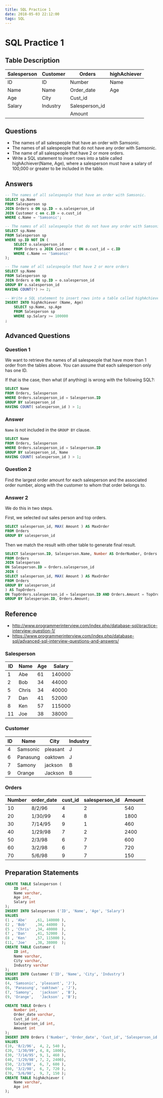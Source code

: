 ```yaml
---
title: SQL Practice 1
date: 2018-05-03 22:12:00
tags: SQL
---
```


# SQL Practice 1

## Table Description

| Salesperson | Customer |     Orders     | highAchiever |
| ----------- | -------- | -------------- | ------------ |
| ID          | ID       | Number         | Name         |
| Name        | Name     | Order_date     | Age          |
| Age         | City     | Cust_id        |              |
| Salary      | Industry | Salesperson_id |              |
|             |          | Amount         |              |

## Questions
- The names of all salespeople that have an order with Samsonic.
- The names of all salespeople that do not have any order with Samsonic.
- The name of all salespeople that have 2 or more orders.
- Write a SQL statement to insert rows into a table called highAchiever(Name, Age), where a salesperson must have a salary of 100,000 or greater to be included in the table.

## Answers

```SQL
-- The names of all salespeople that have an order with Samsonic.
SELECT sp.Name
FROM Salesperson sp
JOIN Orders o ON sp.ID = o.salesperson_id
JOIN Customer c on c.ID = o.cust_id
WHERE c.Name = 'Samsonic';
```

```SQL
-- The names of all salespeople that do not have any order with Samsonic.
SELECT sp.Name
FROM Salesperson sp
WHERE sp.ID NOT IN (
    SELECT o.salesperson_id
    FROM Orders o JOIN Customer c ON o.cust_id = c.ID
    WHERE c.Name == 'Samsonic'
);
```

```SQL
-- The name of all salespeople that have 2 or more orders
SELECT sp.Name
FROM Salesperson sp
JOIN Orders o ON sp.ID = o.salesperson_id
GROUP BY o.salesperson_id
HAVING COUNT(*) >= 2;
```

```SQL
-- Write a SQL statement to insert rows into a table called highAchiever(Name, Age), where a salesperson must have a salary of 100,000 or greater to be included in the table.
INSERT INTO highAchiever (Name, Age)
    SELECT sp.Name, sp.Age
    FROM Salesperson sp
    WHERE sp.Salary >= 100000
;
```

## Advanced Questions

### Question 1
We want to retrieve the names of all salespeople that have more than 1 order from the tables above. You can assume that each salesperson only has one ID.

If that is the case, then what (if anything) is wrong with the following SQL?:

```SQL
SELECT Name
FROM Orders, Salesperson
WHERE Orders.salesperson_id = Salesperson.ID
GROUP BY salesperson_id
HAVING COUNT( salesperson_id ) > 1;
```

### Answer

`Name` is not included in the `GROUP BY` clause.

```SQL
SELECT Name
FROM Orders, Salesperson
WHERE Orders.salesperson_id = Salesperson.ID
GROUP BY salesperson_id, Name
HAVING COUNT( salesperson_id ) > 1;
```

### Question 2
Find the largest order amount for each salesperson and the associated order number, along with the customer to whom that order belongs to. 

### Answer 2
We do this in two steps.

First, we selected out sales person and top orders.

```SQL
SELECT salesperson_id, MAX( Amount ) AS MaxOrder
FROM Orders
GROUP BY salesperson_id
```

Then we match the result with other table to generate final result.

```SQL
SELECT Salesperson.ID, Salesperson.Name, Number AS OrderNumber, Orders.Amount
FROM Orders
JOIN Salesperson 
ON Salesperson.ID = Orders.salesperson_id
JOIN (
SELECT salesperson_id, MAX( Amount ) AS MaxOrder
FROM Orders
GROUP BY salesperson_id
) AS TopOrders
ON TopOrders.salesperson_id = Salesperson.ID AND Orders.Amount = TopOrders.MaxOrder
GROUP BY Salesperson.ID, Orders.Amount;
```

## Reference

- http://www.programmerinterview.com/index.php/database-sql/practice-interview-question-1/
- https://www.programmerinterview.com/index.php/database-sql/advanced-sql-interview-questions-and-answers/

### Salesperson

| ID  | Name  | Age | Salary |
| --- | ----- | --- | ------ |
| 1   | Abe   | 61  | 140000 |
| 2   | Bob   | 34  | 44000  |
| 5   | Chris | 34  | 40000  |
| 7   | Dan   | 41  | 52000  |
| 8   | Ken   | 57  | 115000 |
| 11  | Joe   | 38  | 38000  |

### Customer

| ID  |   Name   |   City   | Industry |
| --- | -------- | -------- | -------- |
| 4   | Samsonic | pleasant | J        |
| 6   | Panasung | oaktown  | J        |
| 7   | Samony   | jackson  | B        |
| 9   | Orange   | Jackson  | B        |

### Orders

| Number | order_date | cust_id | salesperson_id | Amount |
| ------ | ---------- | ------- | -------------- | ------ |
| 10     | 8/2/96     | 4       | 2              | 540    |
| 20     | 1/30/99    | 4       | 8              | 1800   |
| 30     | 7/14/95    | 9       | 1              | 460    |
| 40     | 1/29/98    | 7       | 2              | 2400   |
| 50     | 2/3/98     | 6       | 7              | 600    |
| 60     | 3/2/98     | 6       | 7              | 720    |
| 70     | 5/6/98     | 9       | 7              | 150    |

## Preparation Statements
```SQL
CREATE TABLE Salesperson (
    ID int,
    Name varchar,
    Age int,
    Salary int
);
INSERT INTO Salesperson ('ID', 'Name', 'Age', 'Salary')
VALUES
(1 , 'Abe'    ,61, 140000 ),
(2 , 'Bob'    ,34, 44000  ),
(5 , 'Chris'  ,34, 40000  ),
(7 , 'Dan'    ,41, 52000  ),
(8 , 'Ken'    ,57, 115000 ),
(11, 'Joe'    ,38, 38000  );
CREATE TABLE Customer (
    ID int,
    Name varchar,
    City varchar,
    Industry varchar
);
INSERT INTO Customer ('ID', 'Name', 'City', 'Industry')
VALUES
(4, 'Samsonic', 'pleasant', 'J'),
(6, 'Panasung', 'oaktown' , 'J'),
(7, 'Samony',   'jackson' , 'B'),
(9, 'Orange',   'Jackson' , 'B');

CREATE TABLE Orders (
    Number int,
    Order_date varchar,
    Cust_id int,
    Salesperson_id int,
    Amount int
);
INSERT INTO Orders ('Number', 'Order_date', 'Cust_id', 'Salesperson_id', 'Amount')
VALUES
(10, '8/2/96',  4, 2, 540 ),
(20, '1/30/99', 4, 8, 1800),
(30, '7/14/95', 9, 1, 460 ),
(40, '1/29/98', 7, 2, 2400),
(50, '2/3/98',  6, 7, 600 ),
(60, '3/2/98',  6, 7, 720 ),
(70, '5/6/98',  9, 7, 150 );
CREATE TABLE highAchiever (
    Name varchar,
    Age int
);
```